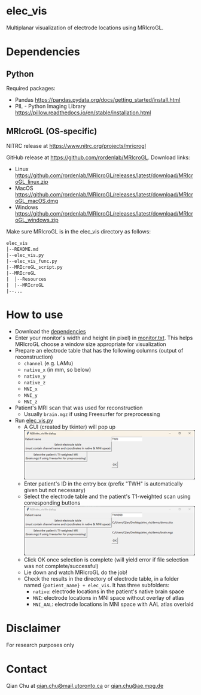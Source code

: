 # elec_vis
Multiplanar visualization of electrode locations using MRIcroGL.

# Dependencies

## Python

Required packages:
- Pandas https://pandas.pydata.org/docs/getting_started/install.html
- PIL - Python Imaging Library https://pillow.readthedocs.io/en/stable/installation.html

## MRIcroGL (OS-specific)
NITRC release at https://www.nitrc.org/projects/mricrogl

GitHub release at https://github.com/rordenlab/MRIcroGL. Download links:
  - Linux https://github.com/rordenlab/MRIcroGL/releases/latest/download/MRIcroGL_linux.zip
  - MacOS https://github.com/rordenlab/MRIcroGL/releases/latest/download/MRIcroGL_macOS.dmg
  - Windows https://github.com/rordenlab/MRIcroGL/releases/latest/download/MRIcroGL_windows.zip

Make sure MRIcroGL is in the elec_vis directory as follows:

```
elec_vis
│--README.md
│--elec_vis.py
|--elec_vis_func.py
|--MRIcroGL_script.py
|--MRIcroGL
|  │--Resources
|  |--MRIcroGL
|--...
```

# How to use
- Download the [dependencies](#Dependencies)
- Enter your monitor's width and height (in pixel) in [monitor.txt](monitor.json). This helps MRIcroGL choose a window size appropriate for visualization
- Prepare an electrode table that has the following columns (output of reconstruction)
  - `channel` (e.g. LAMu)
  - `native_x` (in mm, so below)
  - `native_y`
  - `native_z`
  - `MNI_x`
  - `MNI_y`
  - `MNI_z`
- Patient's MRI scan that was used for reconstruction
  - Usually `brain.mgz` if using Freesurfer for preprocessing
- Run [elec_vis.py](elec_vis.py)
  - A GUI (created by tkinter) will pop up ![unfilled file dialog](readme_screenshots/file_dialog_unfilled.png)
  - Enter patient's ID in the entry box (prefix "TWH" is automatically given but not necessary)
  - Select the electrode table and the patient's T1-weighted scan using corresponding buttons ![filled file dialog](readme_screenshots/file_dialog_filled.png)
  - Click OK once selection is complete (will yield error if file selection was not complete/successful) 
  - Lie down and watch MRIcroGL do the job!
  - Check the results in the directory of electrode table, in a folder named `{patient_name} + elec_vis`. It has three subfolders:
    - `native`: electrode locations in the patient's native brain space
    - `MNI`: electrode locations in MNI space without overlay of atlas
    - `MNI_AAL`: electrode locations in MNI space with AAL atlas overlaid
  
# Disclaimer
For research purposes only

# Contact
Qian Chu at qian.chu@mail.utoronto.ca or qian.chu@ae.mpg.de